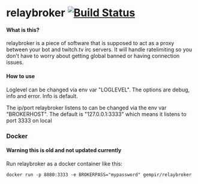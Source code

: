 # relaybroker [![Build Status](https://travis-ci.org/gempir/relaybroker.svg?branch=master)](https://travis-ci.org/gempir/relaybroker)

#### What is this?
relaybroker is a piece of software that is supposed to act as a proxy between your bot and twitch.tv irc servers. 
It will handle ratelimiting so you don't have to worry about getting global banned or having connection issues.

#### How to use 
Loglevel can be changed via env var "LOGLEVEL". The options are debug, info and error. Info is default.

The ip/port relaybroker listens to can be changed via the env var "BROKERHOST". The default is "127.0.0.1:3333" which means it listens to port 3333 on local

### Docker

#### Warning this is old and not updated currently

Run relaybroker as a docker container like this:

    docker run -p 8080:3333 -e BROKERPASS="mypassword" gempir/relaybroker 